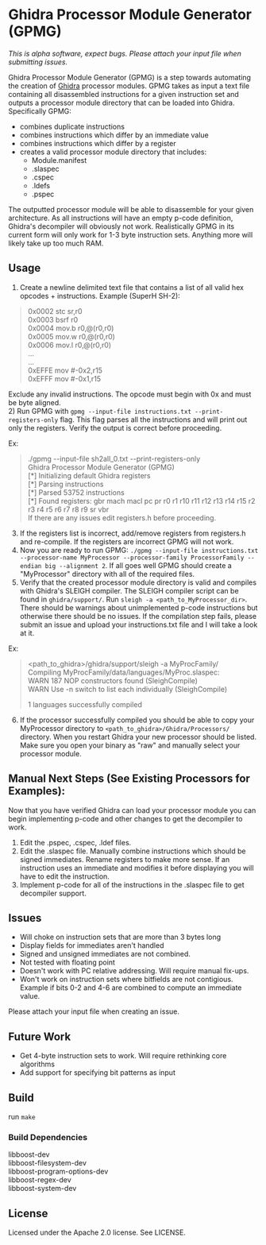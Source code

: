 # Ghidra Processor Module Generator (GPMG)

*This is alpha software, expect bugs. Please attach your input file when submitting issues.*

Ghidra Processor Module Generator (GPMG) is a step towards automating the creation of [Ghidra](https://github.com/NationalSecurityAgency/ghidra) processor modules. GPMG takes as input a text file containing all disassembled instructions for a given instruction set and outputs a processor module directory that can be loaded into Ghidra. Specifically GPMG:

* combines duplicate instructions
* combines instructions which differ by an immediate value
* combines instructions which differ by a register
* creates a valid processor module directory that includes:
  * Module.manifest
  * .slaspec
  * .cspec
  * .ldefs
  * .pspec

The outputted processor module will be able to disassemble for your given architecture. As all instructions will have an empty p-code definition, Ghidra's decompiler will obviously not work. Realistically GPMG in its current form will only work for 1-3 byte instruction sets. Anything more will likely take up too much RAM.  

## Usage
1) Create a newline delimited text file that contains a list of all valid hex opcodes + instructions. Example (SuperH SH-2):  
> 0x0002 stc sr,r0  
> 0x0003 bsrf r0  
> 0x0004 mov.b r0,@(r0,r0)  
> 0x0005 mov.w r0,@(r0,r0)  
> 0x0006 mov.l r0,@(r0,r0)  
> ...  
> ...  
> 0xEFFE mov #-0x2,r15  
> 0xEFFF mov #-0x1,r15  

Exclude any invalid instructions. The opcode must begin with 0x and must be byte aligned.  
2) Run GPMG with `gpmg --input-file instructions.txt --print-registers-only` flag. This flag parses all the instructions and will print out only the registers. Verify the output is correct before proceeding.  

Ex:  

> ./gpmg --input-file sh2all_0.txt  --print-registers-only  
> Ghidra Processor Module Generator (GPMG)  
> [\*] Initializing default Ghidra registers  
> [\*] Parsing instructions  
> [\*] Parsed 53752 instructions  
> [\*] Found registers: gbr mach macl pc pr r0 r1 r10 r11 r12 r13 r14 r15 r2 r3 r4 r5 r6 r7 r8 r9 sr vbr  
> If there are any issues edit registers.h before proceeding.  

3) If the registers list is incorrect, add/remove registers from registers.h and re-compile. If the registers are incorrect GPMG will not work.  
4) Now you are ready to run GPMG: `./gpmg --input-file instructions.txt --processor-name MyProcessor --processor-family ProcessorFamily --endian big --alignment 2`. If all goes well GPMG should create a "MyProcessor" directory with all of the required files.  
5) Verify that the created processor module directory is valid and compiles with Ghidra's SLEIGH compiler. The SLEIGH compiler script can be found in `ghidra/support/`. Run `sleigh -a <path_to_MyProcessor_dir>`. There should be warnings about unimplemented p-code instructions but otherwise there should be no issues. If the compilation step fails, please submit an issue and upload your instructions.txt file and I will take a look at it.  

Ex:  
> <path_to_ghidra>/ghidra/support/sleigh -a MyProcFamily/  
> Compiling MyProcFamily/data/languages/MyProc.slaspec:  
> WARN  187 NOP constructors found (SleighCompile)  
> WARN  Use -n switch to list each individually (SleighCompile)  
>  
> 1 languages successfully compiled  

6) If the processor successfully compiled you should be able to copy your MyProcessor directory to `<path_to_ghidra>/Ghidra/Processors/` directory. When you restart Ghidra your new processor should be listed.  Make sure you open your binary as "raw" and manually select your processor module.  

## Manual Next Steps (See Existing Processors for Examples):
Now that you have verified Ghidra can load your processor module you can begin implementing p-code and other changes to get the decompiler to work.

1) Edit the .pspec, .cspec, .ldef files.  
2) Edit the .slaspec file. Manually combine instructions which should be signed immediates. Rename registers to make more sense. If an instruction uses an immediate and modifies it before displaying you will have to edit the instruction.  
3) Implement p-code for all of the instructions in the .slaspec file to get decompiler support.  

## Issues
* Will choke on instruction sets that are more than 3 bytes long
* Display fields for immediates aren't handled
* Signed and unsigned immediates are not combined.
* Not tested with floating point
* Doesn't work with PC relative addressing. Will require manual fix-ups.
* Won't work on instruction sets where bitfields are not contigious. Example if bits 0-2 and 4-6 are combined to compute an immediate value.

Please attach your input file when creating an issue.

## Future Work
* Get 4-byte instruction sets to work. Will require rethinking core algorithms
* Add support for specifying bit patterns as input

## Build
run `make`

### Build Dependencies
libboost-dev  
libboost-filesystem-dev  
libboost-program-options-dev  
libboost-regex-dev  
libboost-system-dev  

## License
Licensed under the Apache 2.0 license. See LICENSE.
